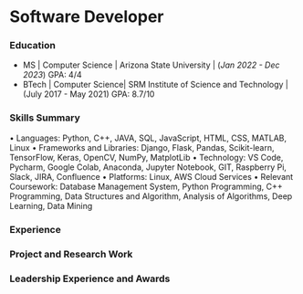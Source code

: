 # Software Developer

### Education
- MS | Computer Science | Arizona State University | (_Jan 2022 - Dec 2023_) GPA: 4/4 
- BTech | Computer Science| SRM Institute of Science and Technology |  (July 2017 - May 2021) GPA: 8.7/10

### Skills Summary
• Languages: Python, C++, JAVA, SQL, JavaScript, HTML, CSS, MATLAB, Linux
• Frameworks and Libraries: Django, Flask, Pandas, Scikit-learn, TensorFlow, Keras, OpenCV, NumPy, MatplotLib
• Technology: VS Code, Pycharm, Google Colab, Anaconda, Jupyter Notebook, GIT, Raspberry Pi, Slack, JIRA, Confluence
• Platforms: Linux, AWS Cloud Services
• Relevant Coursework: Database Management System, Python Programming, C++ Programming, Data Structures and Algorithm, Analysis of Algorithms, Deep Learning, Data Mining

### Experience

### Project and Research Work

### Leadership Experience and Awards

